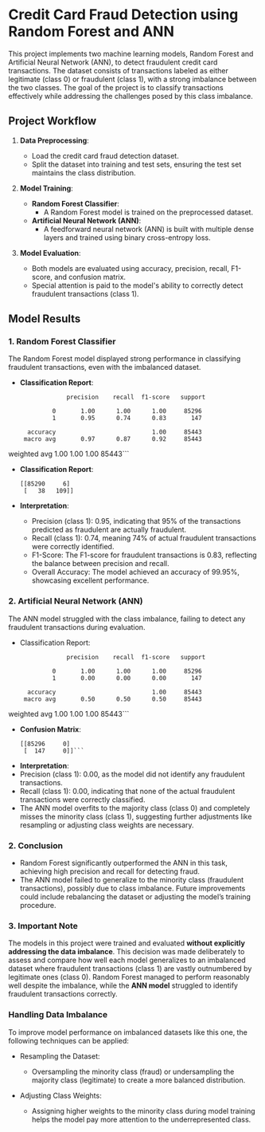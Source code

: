 # Credit Card Fraud Detection using Random Forest and ANN

This project implements two machine learning models, Random Forest and Artificial Neural Network (ANN), to detect fraudulent credit card transactions. The dataset consists of transactions labeled as either legitimate (class 0) or fraudulent (class 1), with a strong imbalance between the two classes. The goal of the project is to classify transactions effectively while addressing the challenges posed by this class imbalance.

## Project Workflow

1. **Data Preprocessing**: 
   - Load the credit card fraud detection dataset.
   - Split the dataset into training and test sets, ensuring the test set maintains the class distribution.
   
2. **Model Training**:
   - **Random Forest Classifier**:
     - A Random Forest model is trained on the preprocessed dataset.
   - **Artificial Neural Network (ANN)**:
     - A feedforward neural network (ANN) is built with multiple dense layers and trained using binary cross-entropy loss.

3. **Model Evaluation**:
   - Both models are evaluated using accuracy, precision, recall, F1-score, and confusion matrix.
   - Special attention is paid to the model's ability to correctly detect fraudulent transactions (class 1).

## Model Results

### 1. Random Forest Classifier
The Random Forest model displayed strong performance in classifying fraudulent transactions, even with the imbalanced dataset.

- **Classification Report**:
  ```
               precision    recall  f1-score   support

           0       1.00      1.00      1.00     85296
           1       0.95      0.74      0.83       147

    accuracy                           1.00     85443
   macro avg       0.97      0.87      0.92     85443
weighted avg       1.00      1.00      1.00     85443```

- **Classification Report**:
  ```
  [[85290     6]
   [   38   109]]
  ```

- **Interpretation**:
  - Precision (class 1): 0.95, indicating that 95% of the transactions predicted as fraudulent are actually fraudulent.
  - Recall (class 1): 0.74, meaning 74% of actual fraudulent transactions were correctly identified.
  - F1-Score: The F1-score for fraudulent transactions is 0.83, reflecting the balance between precision and recall.
  - Overall Accuracy: The model achieved an accuracy of 99.95%, showcasing excellent performance.

### 2. Artificial Neural Network (ANN)
The ANN model struggled with the class imbalance, failing to detect any fraudulent transactions during evaluation.

- Classification Report:
  ```
               precision    recall  f1-score   support

           0       1.00      1.00      1.00     85296
           1       0.00      0.00      0.00       147

    accuracy                           1.00     85443
   macro avg       0.50      0.50      0.50     85443
weighted avg       1.00      1.00      1.00     85443```

- **Confusion Matrix**:
  ```
  [[85296     0]
   [  147     0]]```

- **Interpretation**:
- Precision (class 1): 0.00, as the model did not identify any fraudulent transactions.
- Recall (class 1): 0.00, indicating that none of the actual fraudulent transactions were correctly classified.
- The ANN model overfits to the majority class (class 0) and completely misses the minority class (class 1), suggesting further adjustments like resampling or adjusting class weights are necessary.

### 2. Conclusion

- Random Forest significantly outperformed the ANN in this task, achieving high precision and recall for detecting fraud.
- The ANN model failed to generalize to the minority class (fraudulent transactions), possibly due to class imbalance. Future improvements could include rebalancing the dataset or adjusting the model’s training procedure.



### 3. Important Note

The models in this project were trained and evaluated **without explicitly addressing the data imbalance**. This decision was made deliberately to assess and compare how well each model generalizes to an imbalanced dataset where fraudulent transactions (class 1) are vastly outnumbered by legitimate ones (class 0). 
Random Forest managed to perform reasonably well despite the imbalance, while the **ANN model** struggled to identify fraudulent transactions correctly.

### Handling Data Imbalance
To improve model performance on imbalanced datasets like this one, the following techniques can be applied:

- Resampling the Dataset:
  - Oversampling the minority class (fraud) or undersampling the majority class (legitimate) to create a more balanced distribution.
  
- Adjusting Class Weights:
  - Assigning higher weights to the minority class during model training helps the model pay more attention to the underrepresented class.
